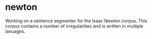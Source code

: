 newton
======

Working on a sentence segmenter for the Isaac Newton corpus.  This corpus contains a number of irregularities and is written in multiple lanuages.
